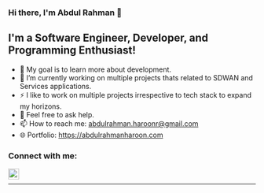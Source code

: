 ### Hi there, I'm Abdul Rahman 👋

## I'm a Software Engineer, Developer, and Programming Enthusiast!

<!-- - 👯 I’m looking to collaborate with other content creators. -->
- 🥅 My goal is to learn more about development.
- 🔭 I’m currently working on multiple projects thats related to SDWAN and Services applications.
- ⚡ I like to work on multiple projects irrespective to tech stack to expand my horizons.
- 💬 Feel free to ask help.
- 📫 How to reach me: abdulrahman.haroonr@gmail.com
- 🌐 Portfolio: https://abdulrahmanharoon.com


### Connect with me:

[<img align="left" alt="abdul-rahman-haroon | LinkedIn" width="22px" src="https://cdn.jsdelivr.net/npm/simple-icons@v3/icons/linkedin.svg" />][linkedin]

<br />

---

<!--<img align="left" alt="Abdul Rahman's Github Stats" src="https://github-readme-stats.vercel.app/api?username=abdulrahman-haroon&show_icons=true&hide_border=true" />-->

[linkedin]: https://www.linkedin.com/in/abdul-rahman-haroon/

<!--
**abdulrahman-haroon/abdulrahman-haroon** is a ✨ _special_ ✨ repository because its `README.md` (this file) appears on your GitHub profile.

Here are some ideas to get you started:

- 🔭 I’m currently working on ...
- 🌱 I’m currently learning ...
- 👯 I’m looking to collaborate on ...
- 🤔 I’m looking for help with ...
- 💬 Ask me about ...
- 📫 How to reach me: ...
- 😄 Pronouns: ...
- ⚡ Fun fact: ...
- 🌐 The website I am working on is https://www.optimusbt.org
-->
